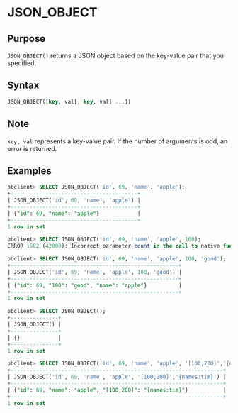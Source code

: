 # JSON_OBJECT

## Purpose

`JSON_OBJECT()` returns a JSON object based on the key-value pair that you specified.

## Syntax

```sql
JSON_OBJECT([key, val[, key, val] ...])
```

## Note

`key, val` represents a key-value pair. If the number of arguments is odd, an error is returned.

## Examples

```sql
obclient> SELECT JSON_OBJECT('id', 69, 'name', 'apple');
+----------------------------------------+
| JSON_OBJECT('id', 69, 'name', 'apple') |
+----------------------------------------+
| {"id": 69, "name": "apple"}            |
+----------------------------------------+
1 row in set

obclient> SELECT JSON_OBJECT('id', 69, 'name', 'apple', 100);
ERROR 1582 (42000): Incorrect parameter count in the call to native function 'JSON_OBJECT'

obclient> SELECT JSON_OBJECT('id', 69, 'name', 'apple', 100, 'good');
+-----------------------------------------------------+
| JSON_OBJECT('id', 69, 'name', 'apple', 100, 'good') |
+-----------------------------------------------------+
| {"id": 69, "100": "good", "name": "apple"}          |
+-----------------------------------------------------+
1 row in set

obclient> SELECT JSON_OBJECT();
+---------------+
| JSON_OBJECT() |
+---------------+
| {}            |
+---------------+
1 row in set

obclient> SELECT JSON_OBJECT('id', 69, 'name', 'apple', '[100,200]','{names:tim}');
+-------------------------------------------------------------------+
| JSON_OBJECT('id', 69, 'name', 'apple', '[100,200]','{names:tim}') |
+-------------------------------------------------------------------+
| {"id": 69, "name": "apple", "[100,200]": "{names:tim}"}           |
+-------------------------------------------------------------------+
1 row in set
```
